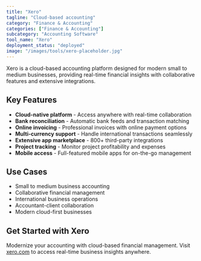 ```yaml
---
title: "Xero"
tagline: "Cloud-based accounting"
category: "Finance & Accounting"
categories: ["Finance & Accounting"]
subcategory: "Accounting Software"
tool_name: "Xero"
deployment_status: "deployed"
image: "/images/tools/xero-placeholder.jpg"
---
```

Xero is a cloud-based accounting platform designed for modern small to medium businesses, providing real-time financial insights with collaborative features and extensive integrations.

## Key Features

- **Cloud-native platform** - Access anywhere with real-time collaboration
- **Bank reconciliation** - Automatic bank feeds and transaction matching
- **Online invoicing** - Professional invoices with online payment options
- **Multi-currency support** - Handle international transactions seamlessly
- **Extensive app marketplace** - 800+ third-party integrations
- **Project tracking** - Monitor project profitability and expenses
- **Mobile access** - Full-featured mobile apps for on-the-go management

## Use Cases

- Small to medium business accounting
- Collaborative financial management
- International business operations
- Accountant-client collaboration
- Modern cloud-first businesses

## Get Started with Xero

Modernize your accounting with cloud-based financial management. Visit [xero.com](https://www.xero.com) to access real-time business insights anywhere.